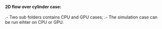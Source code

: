  #### 2D flow over cylinder case:
 .- Two sub folders contains CPU and GPU cases;
 .- The simulation case can be run eihter on CPU or GPU.

